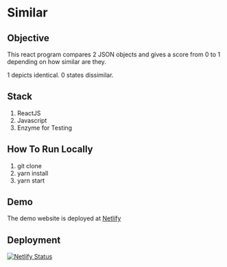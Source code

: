 # Similar

## Objective

This react program compares 2 JSON objects and gives a score from 0 to 1 depending on how similar are they.

1 depicts identical.
0 states dissimilar.

## Stack

1. ReactJS
2. Javascript
3. Enzyme for Testing

## How To Run Locally

1. git clone <git url>
2. yarn install
3. yarn start

## Demo

The demo website is deployed at <a href="https://similar.netlify.app/">Netlify</a>

## Deployment

[![Netlify Status](https://api.netlify.com/api/v1/badges/cec1327b-bd43-4e42-873f-f786185bcb2f/deploy-status)](https://app.netlify.com/sites/similar/deploys)
